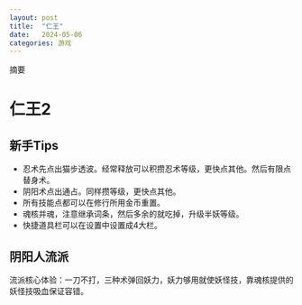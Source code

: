 ```yaml
---
layout: post
title:  "仁王"
date:   2024-05-06
categories: 游戏
---
```


摘要

# 仁王2
## 新手Tips
- 忍术先点出猫步透波。经常释放可以积攒忍术等级，更快点其他。然后有限点替身术。  
- 阴阳术点出通占。同样攒等级，更快点其他。
- 所有技能点都可以在修行所用金币重置。
- 魂核并魂，注意继承词条，然后多余的就吃掉，升级半妖等级。
- 快捷道具栏可以在设置中设置成4大栏。


## 阴阳人流派
流派核心体验：一刀不打，三种术弹回妖力，妖力够用就使妖怪技，靠魂核提供的妖怪技吸血保证容错。